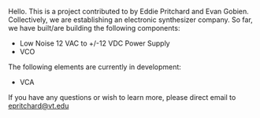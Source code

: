 Hello.
This is a project contributed to by Eddie Pritchard and Evan Gobien. Collectively, we are establishing an electronic synthesizer company.
So far, we have built/are building the following components:

  - Low Noise 12 VAC to +/-12 VDC Power Supply
  - VCO


The following elements are currently in development:

  - VCA

If you have any questions or wish to learn more, please direct email to epritchard@vt.edu
